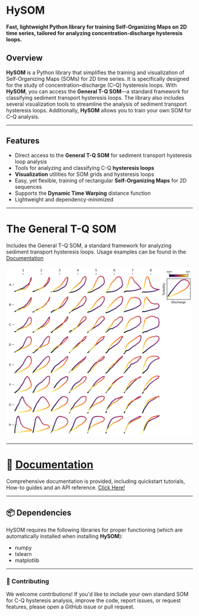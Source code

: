 # HySOM

**Fast, lightweight Python library for training Self-Organizing Maps on 2D time series, tailored for analyzing concentration-discharge hysteresis loops.**


## Overview

**HySOM** is a Python library that simplifies the training and visualization of Self-Organizing Maps (SOMs) for 2D time series. It is specifically designed for the study of concentration–discharge (C–Q) hysteresis loops. With **HySOM**, you can access the **General T-Q SOM**—a standard framework for classifying sediment transport hysteresis loops. The library also includes several visualization tools to streamline the analysis of sediment transport hysteresis loops. Additionally, **HySOM** allows you to train your own SOM for C–Q analysis.

---

## Features

- Direct access to the **General T-Q SOM** for sediment transport hysteresis loop analysis
- Tools for analyzing and classifying C-Q **hysteresis loops**
- **Visualization** utilities for SOM grids and hysteresis loops
- Easy, yet flexible, training of rectangular **Self-Organizing Maps** for 2D sequences
- Supports the **Dynamic Time Warping** distance function 
- Lightweight and dependency-minimized

---

# The General T-Q SOM
Includes the General T–Q SOM, a standard framework for analyzing sediment transport hysteresis loops. Usage examples can be found in the [Documentation](https://hysom.readthedocs.io/en/latest/)

<p align="center">
  <img src="https://raw.githubusercontent.com/ArlexMR/HySOM/refs/heads/main/docs/images/generalTQsom.png" alt="General T-Q SOM" width="600">
</p>

---
# 📖 [Documentation](https://hysom.readthedocs.io/en/latest/)
Comprehensive documentation is provided, including quickstart tutorials, How-to guides and an API reference. [Click Here!](https://hysom.readthedocs.io/en/latest/)

---
## 📦 Dependencies
HySOM requires the following libraries for proper functioning (which are automatically installed when installing **HySOM**):  
- numpy
- tslearn
- matplotlib

---

### 🤝 Contributing
We welcome contributions! If you'd like to include your own standard SOM for C-Q hysteresis analysis, improve the code, report issues, or request features, please open a GitHub issue or pull request.


<!-- [Tutorial](https://colab.research.google.com/drive/1lNRfSmOkerxerLiB5Gw910OUH5XNzypw?usp=sharing) -->
